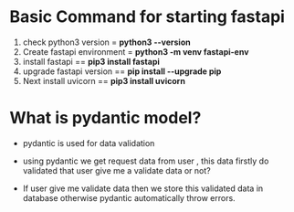 
# Basic Command for starting fastapi

1. check python3 version =  **python3 --version**
2. Create fastapi environment = **python3 -m venv fastapi-env**
3. install fastapi   == **pip3 install fastapi**
4. upgrade fastapi version == **pip install --upgrade pip**
5. Next install uvicorn == **pip3 install uvicorn**


# What is pydantic model?
- pydantic is used for data validation 
- using pydantic we get request data from user , this data firstly do validated that user give me a validate data or not?

- If user give me validate data then we store this validated data in database otherwise pydantic automatically throw errors.
